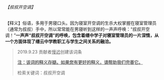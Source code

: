 ###### 【叔叔开空调】

【释义】俗语，多用于男寝口头。因为寝室开空调的生杀大权掌握在寝室管理员（通常为叔叔）手中，所以常常能在男寝听到这样的一声声呼唤：“叔叔开空调！”**一声声“叔叔开空调”的呼唤，包含着缙中学子对寝室管理员的一片深情，从一个方面体现了缙云中学教职工与学生之间关系的融洽。**

> 2019.9.23 贡献者<u>慢迟</u>创建该词条
>
> **<u>注：该词的释义存疑。如果您有更好的释义，请帮助我们完善它。</u>**
>
> 检索关键词：叔叔开空调 

